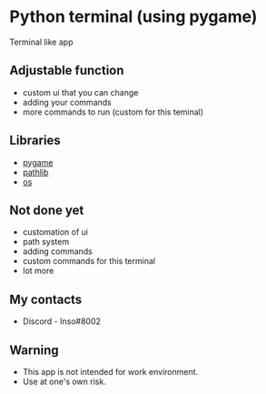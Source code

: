 # Python terminal (using pygame)

Terminal like app

## Adjustable function

* custom ui that you can change
* adding your commands
* more commands to run (custom for this teminal)

## Libraries

* [pygame](https://www.pygame.org/news)
* [pathlib](https://docs.python.org/3/library/pathlib.html)
* [os](https://docs.python.org/3/library/os.html)

## Not done yet

* customation of ui
* path system
* adding commands
* custom commands for this terminal
* lot more

## My contacts

* Discord - Inso#8002

## Warning

* This app is not intended for work environment.
* Use at one's own risk.